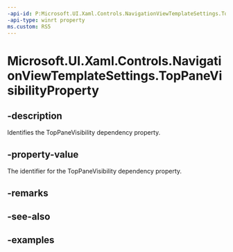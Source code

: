 ```yaml
---
-api-id: P:Microsoft.UI.Xaml.Controls.NavigationViewTemplateSettings.TopPaneVisibilityProperty
-api-type: winrt property
ms.custom: RS5
---
```

<!-- Property syntax.
public DependencyProperty TopPaneVisibilityProperty { get; }
-->

# Microsoft.UI.Xaml.Controls.NavigationViewTemplateSettings.TopPaneVisibilityProperty


## -description

Identifies the TopPaneVisibility dependency property.


## -property-value

The identifier for the TopPaneVisibility dependency property.


## -remarks


## -see-also


## -examples


